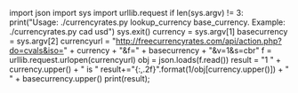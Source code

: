 import json
import sys
import urllib.request
if len(sys.argv) != 3:
    print("Usage: ./currencyrates.py lookup_currency base_currency. Example: ./currencyrates.py cad usd")
    sys.exit()
currency = sys.argv[1]
basecurrency = sys.argv[2]
currencyurl = "http://freecurrencyrates.com/api/action.php?do=cvals&iso=" + currency + "&f=" + basecurrency + "&v=1&s=cbr"
f = urllib.request.urlopen(currencyurl)
obj = json.loads(f.read())
result = "1 " + currency.upper() + " is "
result+="{:,.2f}".format(1/obj[currency.upper()]) + " " + basecurrency.upper()
print(result);
